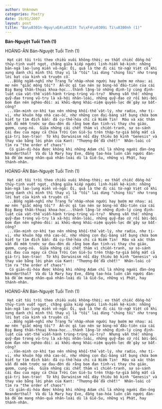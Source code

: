 ```yaml
---
author: Unknown
categories: Poetry
date: 19/01/2007
layout: post
title: "Ba\u0301n-Nguy\xEA\u0323t Tu\xF4\u0309i Ti\u0300nh (1)"
---
```


**Bán-Nguyệt Tuổi Tình (1)**

HOÀNG-ÂN
Bán-Nguyệt Tuổi Tình (1)


     Hạt cát tôi trôi theo chiều xuôi không-thời; eo thắt chiếc đồng-hồ thủy-tinh vuốt ngọt, chặng giữa kiếp người linh-hiển kệ-kinh: những bản-ngã lao-lung miền vô-ngã: Ôi, quá là thơ đi cái từ-ngữ Việt cổ khi xưng danh chỉ mình thì thay vì là "tôi" lại dùng "chúng tôi" như trong lời bạt của kinh và truyện cổ.
     ...Bỗng ngẫm-nghĩ như Trang Tử nhập-nhoè người hay bướm mơ nhau: ai mơ nên "giấc mộng tôi"?  Ẩn-ức gì tạo nên sự bùng-nổ đầu-tiên của cái Big Bang thần-thoại khoa-học...thành lặng-lờ những định-lý cùng định-luật của vật-thể viễn-hành trùng-trùng vũ-trụ?  Nhưng vẫn thế: những quỹ-đạo trong vũ-trụ là xã-hội nhân-loài, những quỹ-đạo cứ rối bời-bời bom đạn nên nghèo-đói: ai khởi-dựng khái-niệm quyền-lực để gây sự bất-công?
     ...Văn-minh cơ-khí tạo nên những khối-thể vật-lý, như radio, như ti-vi, như khuôn hộp nhà cao-ốc, như những con đại-bàng sắt bụng chứa bom biết tự tìm đích bắn: đã cụ-thể-hóa chí cả Niềm Tin!  Máu và xác thân vẫn đỏ mềm trước sự đau-đớn dù rằng bom đạn tinh-vi thay cho giáo, gươm, cung-nỏ.  Giữa những cái chết thảm vì chiến-tranh, sự so-sánh cái đau của ngay cả Chúa Trời Con Giê-Su trên thập-tự-giá bỗng mất cả giá-trị ban-trao!  Từ khi Darwinism nổi dậy thiêu bộ kinh "Genesis" và thay vào bằng lời phán của Kant: "Thượng-Đế đã chết!"  Nhân-loài cố tìm ra "the order of chaos"!
      Có giản-dị-hóa được không khi những Adam chỉ là những người đàn-ông Neanderthal?  Và dù là Mary hay Eve, đấng tạo-hóa luôn cần người đàn-bà để ôm mang nhân-quả nhân-loài dù là Giê-Su, những vị Phật, hay thánh-nhân.

HOÀNG-ÂN
Bán-Nguyệt Tuổi Tình (1)


     Hạt cát tôi trôi theo chiều xuôi không-thời; eo thắt chiếc đồng-hồ thủy-tinh vuốt ngọt, chặng giữa kiếp người linh-hiển kệ-kinh: những bản-ngã lao-lung miền vô-ngã: Ôi, quá là thơ đi cái từ-ngữ Việt cổ khi xưng danh chỉ mình thì thay vì là "tôi" lại dùng "chúng tôi" như trong lời bạt của kinh và truyện cổ.
     ...Bỗng ngẫm-nghĩ như Trang Tử nhập-nhoè người hay bướm mơ nhau: ai mơ nên "giấc mộng tôi"?  Ẩn-ức gì tạo nên sự bùng-nổ đầu-tiên của cái Big Bang thần-thoại khoa-học...thành lặng-lờ những định-lý cùng định-luật của vật-thể viễn-hành trùng-trùng vũ-trụ?  Nhưng vẫn thế: những quỹ-đạo trong vũ-trụ là xã-hội nhân-loài, những quỹ-đạo cứ rối bời-bời bom đạn nên nghèo-đói: ai khởi-dựng khái-niệm quyền-lực để gây sự bất-công?
     ...Văn-minh cơ-khí tạo nên những khối-thể vật-lý, như radio, như ti-vi, như khuôn hộp nhà cao-ốc, như những con đại-bàng sắt bụng chứa bom biết tự tìm đích bắn: đã cụ-thể-hóa chí cả Niềm Tin!  Máu và xác thân vẫn đỏ mềm trước sự đau-đớn dù rằng bom đạn tinh-vi thay cho giáo, gươm, cung-nỏ.  Giữa những cái chết thảm vì chiến-tranh, sự so-sánh cái đau của ngay cả Chúa Trời Con Giê-Su trên thập-tự-giá bỗng mất cả giá-trị ban-trao!  Từ khi Darwinism nổi dậy thiêu bộ kinh "Genesis" và thay vào bằng lời phán của Kant: "Thượng-Đế đã chết!"  Nhân-loài cố tìm ra "the order of chaos"!
      Có giản-dị-hóa được không khi những Adam chỉ là những người đàn-ông Neanderthal?  Và dù là Mary hay Eve, đấng tạo-hóa luôn cần người đàn-bà để ôm mang nhân-quả nhân-loài dù là Giê-Su, những vị Phật, hay thánh-nhân.

HOÀNG-ÂN
Bán-Nguyệt Tuổi Tình (1)


     Hạt cát tôi trôi theo chiều xuôi không-thời; eo thắt chiếc đồng-hồ thủy-tinh vuốt ngọt, chặng giữa kiếp người linh-hiển kệ-kinh: những bản-ngã lao-lung miền vô-ngã: Ôi, quá là thơ đi cái từ-ngữ Việt cổ khi xưng danh chỉ mình thì thay vì là "tôi" lại dùng "chúng tôi" như trong lời bạt của kinh và truyện cổ.
     ...Bỗng ngẫm-nghĩ như Trang Tử nhập-nhoè người hay bướm mơ nhau: ai mơ nên "giấc mộng tôi"?  Ẩn-ức gì tạo nên sự bùng-nổ đầu-tiên của cái Big Bang thần-thoại khoa-học...thành lặng-lờ những định-lý cùng định-luật của vật-thể viễn-hành trùng-trùng vũ-trụ?  Nhưng vẫn thế: những quỹ-đạo trong vũ-trụ là xã-hội nhân-loài, những quỹ-đạo cứ rối bời-bời bom đạn nên nghèo-đói: ai khởi-dựng khái-niệm quyền-lực để gây sự bất-công?
     ...Văn-minh cơ-khí tạo nên những khối-thể vật-lý, như radio, như ti-vi, như khuôn hộp nhà cao-ốc, như những con đại-bàng sắt bụng chứa bom biết tự tìm đích bắn: đã cụ-thể-hóa chí cả Niềm Tin!  Máu và xác thân vẫn đỏ mềm trước sự đau-đớn dù rằng bom đạn tinh-vi thay cho giáo, gươm, cung-nỏ.  Giữa những cái chết thảm vì chiến-tranh, sự so-sánh cái đau của ngay cả Chúa Trời Con Giê-Su trên thập-tự-giá bỗng mất cả giá-trị ban-trao!  Từ khi Darwinism nổi dậy thiêu bộ kinh "Genesis" và thay vào bằng lời phán của Kant: "Thượng-Đế đã chết!"  Nhân-loài cố tìm ra "the order of chaos"!
      Có giản-dị-hóa được không khi những Adam chỉ là những người đàn-ông Neanderthal?  Và dù là Mary hay Eve, đấng tạo-hóa luôn cần người đàn-bà để ôm mang nhân-quả nhân-loài dù là Giê-Su, những vị Phật, hay thánh-nhân.

